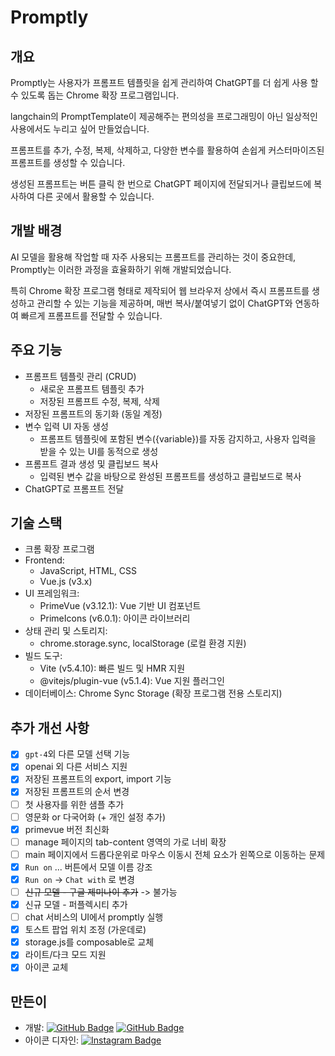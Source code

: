# Promptly
## 개요
Promptly는 사용자가 프롬프트 템플릿을 쉽게 관리하여 ChatGPT를 더 쉽게 사용 할 수 있도록 돕는 Chrome 확장 프로그램입니다. 

langchain의 PromptTemplate이 제공해주는 편의성을 프로그래밍이 아닌 일상적인 사용에서도 누리고 싶어 만들었습니다.   

프롬프트를 추가, 수정, 복제, 삭제하고, 다양한 변수를 활용하여 손쉽게 커스터마이즈된 프롬프트를 생성할 수 있습니다. 

생성된 프롬프트는 버튼 클릭 한 번으로 ChatGPT 페이지에 전달되거나 클립보드에 복사하여 다른 곳에서 활용할 수 있습니다.

## 개발 배경
AI 모델을 활용해 작업할 때 자주 사용되는 프롬프트를 관리하는 것이 중요한데, Promptly는 이러한 과정을 효율화하기 위해 개발되었습니다. 

특히 Chrome 확장 프로그램 형태로 제작되어 웹 브라우저 상에서 즉시 프롬프트를 생성하고 관리할 수 있는 기능을 제공하며, 매번 복사/붙여넣기 없이 ChatGPT와 연동하여 빠르게 프롬프트를 전달할 수 있습니다.

## 주요 기능
- 프롬프트 템플릿 관리 (CRUD)
  - 새로운 프롬프트 템플릿 추가
  - 저장된 프롬프트 수정, 복제, 삭제
- 저장된 프롬프트의 동기화 (동일 계정)
- 변수 입력 UI 자동 생성
  - 프롬프트 템플릿에 포함된 변수({variable})를 자동 감지하고, 사용자 입력을 받을 수 있는 UI를 동적으로 생성
- 프롬프트 결과 생성 및 클립보드 복사
  - 입력된 변수 값을 바탕으로 완성된 프롬프트를 생성하고 클립보드로 복사
- ChatGPT로 프롬프트 전달

## 기술 스택
- 크롬 확장 프로그램
- Frontend:
  - JavaScript, HTML, CSS
  - Vue.js (v3.x)
- UI 프레임워크:
  - PrimeVue (v3.12.1): Vue 기반 UI 컴포넌트
  - PrimeIcons (v6.0.1): 아이콘 라이브러리
- 상태 관리 및 스토리지:
  - chrome.storage.sync, localStorage (로컬 환경 지원)
- 빌드 도구:
  - Vite (v5.4.10): 빠른 빌드 및 HMR 지원
  - @vitejs/plugin-vue (v5.1.4): Vue 지원 플러그인
- 데이터베이스: Chrome Sync Storage (확장 프로그램 전용 스토리지)

## 추가 개선 사항
- [x] `gpt-4`외 다른 모델 선택 기능
- [x] openai 외 다른 서비스 지원
- [x] 저장된 프롬프트의 export, import 기능
- [x] 저장된 프롬프트의 순서 변경
- [ ] 첫 사용자를 위한 샘플 추가
- [ ] 영문화 or 다국어화 (+ 개인 설정 추가)
- [x] primevue 버전 최신화
- [ ] manage 페이지의 tab-content 영역의 가로 너비 확장
- [ ] main 페이지에서 드롭다운위로 마우스 이동시 전체 요소가 왼쪽으로 이동하는 문제
- [x] `Run on` ... 버튼에서 모델 이름 강조
- [x] `Run on` -> `Chat with` 로 변경
- [ ] ~~신규 모델 - 구글 제미나이 추가~~ -> 불가능
- [x] 신규 모델 - 퍼플렉시티 추가
- [ ] chat 서비스의 UI에서 promptly 실행
- [x] 토스트 팝업 위치 조정 (가운데로)
- [x] storage.js를 composable로 교체
- [x] 라이트/다크 모드 지원 
- [x] 아이콘 교체

## 만든이
- 개발: [![GitHub Badge](https://img.shields.io/badge/-cheolm1n-181717?style=flat-square&logo=github&logoColor=white&link=https://github.com/cheolm1n)](https://github.com/cheolm1n) [![GitHub Badge](https://img.shields.io/badge/-jongwoo328-181717?style=flat-square&logo=github&logoColor=white&link=https://github.com/jongwoo328)](https://github.com/jongwoo328)
- 아이콘 디자인: [![Instagram Badge](https://img.shields.io/badge/-su.roo0v0-E4405F?style=flat-square&logo=Instagram&logoColor=white&link=https://www.instagram.com/su.roo0v0)](https://www.instagram.com/su.roo0v0)